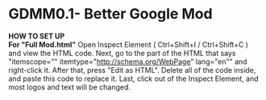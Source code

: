 # **GDMM0.1- Better Google Mod**
**HOW TO SET UP** <br>
<p1><b>For "Full Mod.html"</b> Open Inspect Element ( Ctrl+Shift+I / Ctrl+Shift+C ) and view the HTML code. Next, go to the part of the HTML that says 
"itemscope="" itemtype="http://schema.org/WebPage" lang="en"" and right-click it. After that, press "Edit as HTML".
Delete all of the code inside, and paste this code to replace it. Last, click out of the Inspect Element, and most logos and 
text will be changed.
